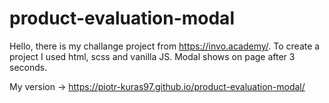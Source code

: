 # product-evaluation-modal

Hello, there is my challange project from https://invo.academy/. To create a project I used html, scss and vanilla JS. Modal shows on page after 3 seconds.

My version -> https://piotr-kuras97.github.io/product-evaluation-modal/
